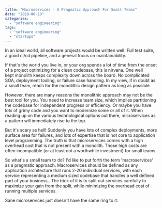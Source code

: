 ```yaml
---
title: "Macroservices - A Pragmatic Approach For Small Teams"
date: "2019-06-13"
categories: 
  - "software engineering"
tags:
  - "software engineering"
  - "startups"
---
```


In an ideal world, all software projects would be written well. Full test suite, a good ci/cd pipeline, and a general focus on maintainability.

If that's the world you live in, or your org spends a lot of time from the onset of a project optimizing for a clean codebase, this is nirvana. One well kept monolith keeps complexity down across the board. No complicated SOA, deployment tooling, or failure case handling. In my view, if in doubt as a small team, reach for the monolithic design pattern as long as possible.

However, there are many reasons the monolithic approach may not be the best tool for you. You need to increase team size, which implies partitioning the codebase for independent progress or efficiency. Or maybe you have lots of grimy code and you want to modernize some or all of it. When reading up on the various technological options out there, microservices as a pattern will immediately rise to the top.

But it's scary as hell! Suddenly you have lots of complex deployments, more surface area for failures, and lots of expertise that is not core to application level programming. The truth is that microservices comes with a high overhead cost that is not present with a monolith. Those high costs are often incompatible (or at least not a worthwhile investment) for small teams.

So what's a small team to do? I'd like to put forth the term 'macroservices' as a pragmatic approach. Macroservices should be defined as any application architecture that runs 2-20 individual services, with each service representing a medium sized codebase that handles a well defined part of your business,. The trick of it is to split out services carefully to maximize your gain from the split, while minimizing the overhead cost of running multiple services.

Sane microservices just doesn't have the same ring to it.
